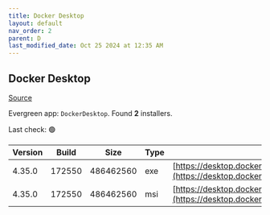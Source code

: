 ```yaml
---
title: Docker Desktop
layout: default
nav_order: 2
parent: D
last_modified_date: Oct 25 2024 at 12:35 AM
---
```


## Docker Desktop

[Source](https://www.docker.com/products/docker-desktop/)

Evergreen app: `DockerDesktop`. Found **2** installers.

Last check: 🟢

| Version | Build  | Size      | Type | URI                                                                                                                                                                    |
| ------- | ------ | --------- | ---- | ---------------------------------------------------------------------------------------------------------------------------------------------------------------------- |
| 4.35.0  | 172550 | 486462560 | exe  | [https://desktop.docker.com/win/main/amd64/172550/Docker%20Desktop%20Installer.exe](https://desktop.docker.com/win/main/amd64/172550/Docker%20Desktop%20Installer.exe) |
| 4.35.0  | 172550 | 486462560 | msi  | [https://desktop.docker.com/win/main/amd64/172550/DockerDesktop.msi](https://desktop.docker.com/win/main/amd64/172550/DockerDesktop.msi)                               |
